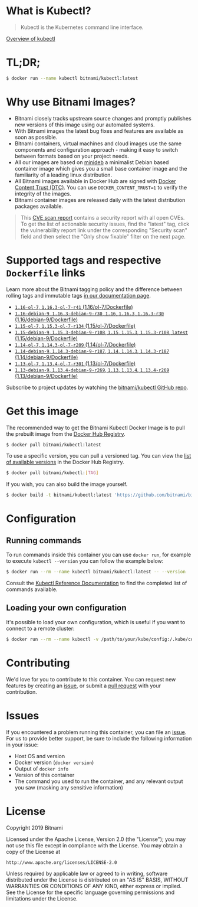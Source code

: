 
# What is Kubectl?

> Kubectl is the Kubernetes command line interface.

[Overview of kubectl](https://kubernetes.io/docs/reference/kubectl/overview/)

# TL;DR;

```bash
$ docker run --name kubectl bitnami/kubectl:latest
```

# Why use Bitnami Images?

* Bitnami closely tracks upstream source changes and promptly publishes new versions of this image using our automated systems.
* With Bitnami images the latest bug fixes and features are available as soon as possible.
* Bitnami containers, virtual machines and cloud images use the same components and configuration approach - making it easy to switch between formats based on your project needs.
* All our images are based on [minideb](https://github.com/bitnami/minideb) a minimalist Debian based container image which gives you a small base container image and the familiarity of a leading linux distribution.
* All Bitnami images available in Docker Hub are signed with [Docker Content Trust (DTC)](https://docs.docker.com/engine/security/trust/content_trust/). You can use `DOCKER_CONTENT_TRUST=1` to verify the integrity of the images.
* Bitnami container images are released daily with the latest distribution packages available.


> This [CVE scan report](https://quay.io/repository/bitnami/kubectl?tab=tags) contains a security report with all open CVEs. To get the list of actionable security issues, find the "latest" tag, click the vulnerability report link under the corresponding "Security scan" field and then select the "Only show fixable" filter on the next page.

# Supported tags and respective `Dockerfile` links

Learn more about the Bitnami tagging policy and the difference between rolling tags and immutable tags [in our documentation page](https://docs.bitnami.com/containers/how-to/understand-rolling-tags-containers/).


* [`1.16-ol-7`, `1.16.3-ol-7-r41` (1.16/ol-7/Dockerfile)](https://github.com/bitnami/bitnami-docker-kubectl/blob/1.16.3-ol-7-r41/1.16/ol-7/Dockerfile)
* [`1.16-debian-9`, `1.16.3-debian-9-r30`, `1.16`, `1.16.3`, `1.16.3-r30` (1.16/debian-9/Dockerfile)](https://github.com/bitnami/bitnami-docker-kubectl/blob/1.16.3-debian-9-r30/1.16/debian-9/Dockerfile)
* [`1.15-ol-7`, `1.15.3-ol-7-r134` (1.15/ol-7/Dockerfile)](https://github.com/bitnami/bitnami-docker-kubectl/blob/1.15.3-ol-7-r134/1.15/ol-7/Dockerfile)
* [`1.15-debian-9`, `1.15.3-debian-9-r108`, `1.15`, `1.15.3`, `1.15.3-r108`, `latest` (1.15/debian-9/Dockerfile)](https://github.com/bitnami/bitnami-docker-kubectl/blob/1.15.3-debian-9-r108/1.15/debian-9/Dockerfile)
* [`1.14-ol-7`, `1.14.3-ol-7-r209` (1.14/ol-7/Dockerfile)](https://github.com/bitnami/bitnami-docker-kubectl/blob/1.14.3-ol-7-r209/1.14/ol-7/Dockerfile)
* [`1.14-debian-9`, `1.14.3-debian-9-r187`, `1.14`, `1.14.3`, `1.14.3-r187` (1.14/debian-9/Dockerfile)](https://github.com/bitnami/bitnami-docker-kubectl/blob/1.14.3-debian-9-r187/1.14/debian-9/Dockerfile)
* [`1.13-ol-7`, `1.13.4-ol-7-r301` (1.13/ol-7/Dockerfile)](https://github.com/bitnami/bitnami-docker-kubectl/blob/1.13.4-ol-7-r301/1.13/ol-7/Dockerfile)
* [`1.13-debian-9`, `1.13.4-debian-9-r269`, `1.13`, `1.13.4`, `1.13.4-r269` (1.13/debian-9/Dockerfile)](https://github.com/bitnami/bitnami-docker-kubectl/blob/1.13.4-debian-9-r269/1.13/debian-9/Dockerfile)

Subscribe to project updates by watching the [bitnami/kubectl GitHub repo](https://github.com/bitnami/bitnami-docker-kubectl).

# Get this image

The recommended way to get the Bitnami Kubectl Docker Image is to pull the prebuilt image from the [Docker Hub Registry](https://hub.docker.com/r/bitnami/kubectl).

```bash
$ docker pull bitnami/kubectl:latest
```

To use a specific version, you can pull a versioned tag. You can view the [list of available versions](https://hub.docker.com/r/bitnami/kubectl/tags/) in the Docker Hub Registry.

```bash
$ docker pull bitnami/kubectl:[TAG]
```

If you wish, you can also build the image yourself.

```bash
$ docker build -t bitnami/kubectl:latest 'https://github.com/bitnami/bitnami-docker-kubectl.git#master:1.15/debian-9'
```

# Configuration

## Running commands

To run commands inside this container you can use `docker run`, for example to execute `kubectl --version` you can follow the example below:

```bash
$ docker run --rm --name kubectl bitnami/kubectl:latest -- --version
```

Consult the [Kubectl Reference Documentation](https://kubernetes.io/docs/reference/generated/kubectl/kubectl-commands) to find the completed list of commands available.

## Loading your own configuration

It's possible to load your own configuration, which is useful if you want to connect to a remote cluster:

```bash
$ docker run --rm --name kubectl -v /path/to/your/kube/config:/.kube/config bitnami/kubectl:latest
```

# Contributing

We'd love for you to contribute to this container. You can request new features by creating an [issue](https://github.com/bitnami/bitnami-docker-kubectl/issues), or submit a [pull request](https://github.com/bitnami/bitnami-docker-kubectl/pulls) with your contribution.

# Issues

If you encountered a problem running this container, you can file an [issue](https://github.com/bitnami/bitnami-docker-kubectl/issues). For us to provide better support, be sure to include the following information in your issue:

- Host OS and version
- Docker version (`docker version`)
- Output of `docker info`
- Version of this container
- The command you used to run the container, and any relevant output you saw (masking any sensitive information)

# License

Copyright 2019 Bitnami

Licensed under the Apache License, Version 2.0 (the "License");
you may not use this file except in compliance with the License.
You may obtain a copy of the License at

    http://www.apache.org/licenses/LICENSE-2.0

Unless required by applicable law or agreed to in writing, software
distributed under the License is distributed on an "AS IS" BASIS,
WITHOUT WARRANTIES OR CONDITIONS OF ANY KIND, either express or implied.
See the License for the specific language governing permissions and
limitations under the License.

